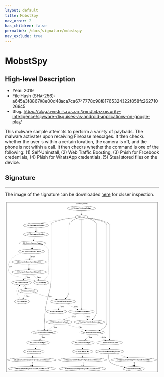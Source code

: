 ```yaml
---
layout: default
title: MobstSpy
nav_order: 2
has_children: false
permalink: /docs/signature/mobstspy
nav_exclude: true
---
```


# MobstSpy

## High-level Description

* Year: 2019
* File Hash (SHA-256): a645a3f886708e00d48aca7ca6747778c98f81765324322f858fc26271026945
* Blog: https://blog.trendmicro.com/trendlabs-security-intelligence/spyware-disguises-as-android-applications-on-google-play/

This malware sample attempts to perform a variety of payloads. The malware activates upon receiving Firebase messages. It then checks whether the user is within a certain location, the camera is off, and the phone is not within a call. It then checks whether the command is one of the following: (1) Self-Uninstall, (2) Web Traffic Boosting, (3) Phish for Facebook credentials, (4) Phish for WhatsApp credentials, (5) Steal stored files on the device.

## Signature
---

The image of the signature can be downloaded [here](../../img/signatures/MobstSpy.png) for closer inspection.

![](../../img/signatures/MobstSpy.png)
